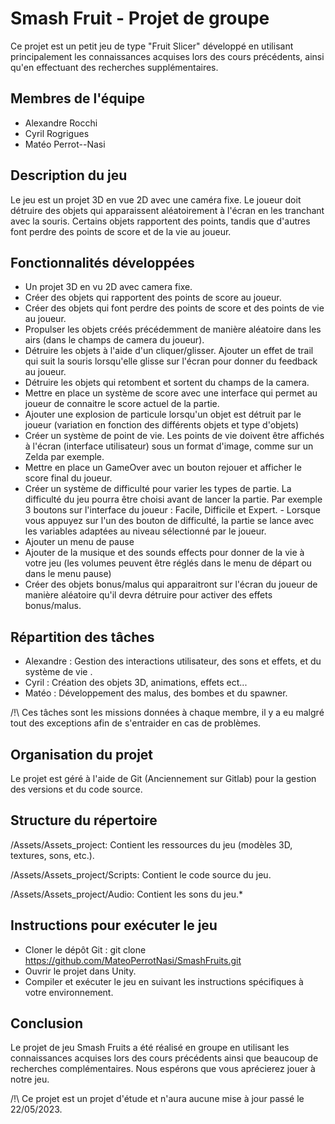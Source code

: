 # **Smash Fruit - Projet de groupe**

Ce projet est un petit jeu de type "Fruit Slicer" développé en utilisant principalement les connaissances acquises lors des cours précédents, ainsi qu'en effectuant des recherches supplémentaires.

## **Membres de l'équipe**

- Alexandre Rocchi  
- Cyril Rogrigues
- Matéo Perrot--Nasi

## **Description du jeu**

Le jeu est un projet 3D en vue 2D avec une caméra fixe. Le joueur doit détruire des objets qui apparaissent aléatoirement à l'écran en les tranchant avec la souris. Certains objets rapportent des points, tandis que d'autres font perdre des points de score et de la vie au joueur.

 ## **Fonctionnalités développées**

- Un projet 3D en vu 2D avec camera fixe.
- Créer des objets qui rapportent des points de score au joueur.
- Créer des objets qui font perdre des points de score et des points de vie au joueur.
- Propulser les objets créés précédemment de manière aléatoire dans les airs (dans le champs de camera du joueur).
- Détruire les objets à l'aide d'un cliquer/glisser. Ajouter un effet de trail qui suit la souris lorsqu'elle glisse sur l'écran pour donner du feedback au joueur.
- Détruire les objets qui retombent et sortent du champs de la camera.
- Mettre en place un système de score avec une interface qui permet au joueur de connaitre le score actuel de la partie.
- Ajouter une explosion de particule lorsqu'un objet est détruit par le joueur (variation en fonction des différents objets et type d'objets)
- Créer un système de point de vie. Les points de vie doivent être affichés à l'écran (interface utilisateur) sous un format d'image, comme sur un Zelda par exemple.
- Mettre en place un GameOver avec un bouton rejouer et afficher le score final du joueur.
- Créer un système de difficulté pour varier les types de partie. La difficulté du jeu pourra être choisi avant de lancer la partie. Par exemple 3 boutons sur l'interface du joueur : Facile, Difficile et Expert. - Lorsque vous appuyez sur l'un des bouton de difficulté, la partie se lance avec les variables adaptées au niveau sélectionné par le joueur.
- Ajouter un menu de pause
- Ajouter de la musique et des sounds effects pour donner de la vie à votre jeu (les volumes peuvent être réglés dans le menu de départ ou dans le menu pause) 
- Créer des objets bonus/malus qui apparaitront sur l'écran du joueur de manière aléatoire qu'il devra détruire pour activer des effets bonus/malus. 

## **Répartition des tâches**

* Alexandre : Gestion des interactions utilisateur, des sons et effets, et du système de vie .
* Cyril : Création des objets 3D, animations, effets ect...
* Matéo : Développement des malus, des bombes et du spawner.

/!\ Ces tâches sont les missions données à chaque membre, il y a eu malgré tout des exceptions afin de s'entraider en cas de problèmes.

## **Organisation du projet**

Le projet est géré à l'aide de Git (Anciennement sur Gitlab) pour la gestion des versions et du code source. 

## **Structure du répertoire**

/Assets/Assets_project: Contient les ressources du jeu (modèles 3D, textures, sons, etc.).

/Assets/Assets_project/Scripts: Contient le code source du jeu.

/Assets/Assets_project/Audio: Contient les sons du jeu.*

## **Instructions pour exécuter le jeu**

- Cloner le dépôt Git : git clone https://github.com/MateoPerrotNasi/SmashFruits.git
- Ouvrir le projet dans Unity.
- Compiler et exécuter le jeu en suivant les instructions spécifiques à votre environnement.

## **Conclusion**

Le projet de jeu Smash Fruits a été réalisé en groupe en utilisant les connaissances acquises lors des cours précédents ainsi que beaucoup de recherches complémentaires.
Nous espérons que vous aprécierez jouer à notre jeu. 

/!\ Ce projet est un projet d'étude et n'aura aucune mise à jour passé le 22/05/2023.
